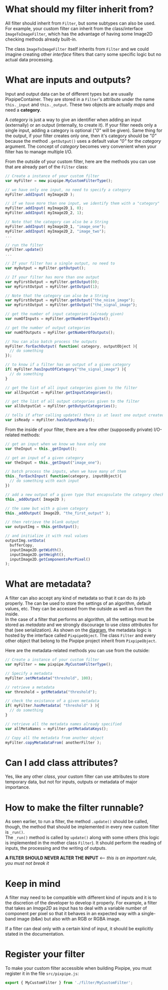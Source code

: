 # What should my filter inherit from?
All filter should inherit from `Filter`, but some subtypes can also be used. For example, your custom filter can inherit from the class/interface `ImageToImageFilter`, which has the advantage of having some Image2D checking methods already built-in.

The class `ImageToImageFilter` itself inherits from `Filter` and we could imagine creating other *interface* filters that carry some specific logic but no actual data processing.


# What are inputs and outputs?
Input and output data can be of different types but are usually PixpipeContainer. They are stored in a `Filter`'s attribute under the name `this._input` and `this._output`. These two objects are actually *maps* and need a **category**.

A *category* is just a way to give an identifier when adding an input (externally) or an output (internally, to create it). If your filter needs only a single input, adding a category is optional (*"0"* will be given). Same thing for the output, if your filter creates only one, then it's category should be *"0"* because the method `.getOutput()` uses a default value *"0"* for the *category* argument. The concept of *category* becomes very convenient when your filter has to manage multiple I/O.

From the outside of your custom filter, here are the methods you can use that are already part of the `Filter` class:

```javascript
// Create a instance of your custom filter
var myFilter = new pixpipe.MyCustomFilterType();

// we have only one input, no need to specify a category
myFilter.addInput( myImage2D );

// if we have more than one input, we identify them with a "category"
myFilter.addInput( myImage2D_1, 0);
myFilter.addInput( myImage2D_2, 1);

// Note that the category can also be a String
myFilter.addInput( myImage2D_1, "image_one");
myFilter.addInput( myImage2D_2, "image_two");
...

// run the filter
myFilter.update()
...

// If your filter has a single output, no need to
var myOutput = myFilter.getOutput();

// If your filter has more than one output
var myFirstOutput = myFilter.getOutput(0);
var myFirstOutput = myFilter.getOutput(1);

// Note that the category can also be a String
var myFirstOutput = myFilter.getOutput("the_noise_image");
var myFirstOutput = myFilter.getOutput("the_signal_image");

// get the number of input categories (already given)
var numOfInputs = myFilter.getNumberOfInputs();

// get the number of output categories
var numOfOutputs = myFilter.getNumberOfOutputs();

// You can also batch process the outputs
myFilter.forEachOutput( function( category, outputObject ){
  // do something
});

// to know if a filter has an output of a given category
if( myFilter.hasInputOfCategory("the_signal_image") ){
  // do something
}

// get the list of all input categories given to the filter
var allInputCat = myFilter.getInputCategories();

// get the list of all output categories given to the filter
var allOutputCat = myFilter.getOutputCategories();

// tells if after calling update() there is at least one output created
var isReady = myFilter.hasOutputReady();

```

From the inside of your filter, there are a few other (supposedly private) I/O-related methods:

```javascript
// get an input when we know we have only one
var theInput = this._getInput();

// get an input of a given category
var theInput = this._getInput("image_one");

// batch process the inputs, when we have many of them
this._forEachInput( function(category, inputObject){
  // do something with each input
})

// add a new output of a given type that encapsulate the category checking
this._addOutput( Image2D );

// the same but with a given category
this._addOutput( Image2D, "the_first_output" );

// then retrieve the blank output
var outputImg = this.getOutput();

// and initialize it with real values
outputImg.setData(
  bufferCopy,
  inputImage2D.getWidth(),
  inputImage2D.getHeight(),
  inputImage2D.getComponentsPerPixel()
);

```


# What are metadata?
A filter can also accept any kind of metadata so that it can do its job properly. The can be used to store the settings of an algorithm, default values, etc. They can be accessed from the outside as well as from the inside.    
In the case of a filter that performs an algorithm, all the settings must be stored as *metadata* and we strongly discourage to use *class attributes* for that (see serialization). As shown on the [diagram](/#core-description/), the metadata logic is hosted by the interface called `PixpipeObject`. The class `Filter` and every other object that belong to the Pixpipe project inherit from `PixpipeObject`.

Here are the metadata-related methods you can use from the outside:

```javascript
// Create a instance of your custom filter
var myFilter = new pixpipe.MyCustomFilterType();

// Specify a metadata
myFilter.setMetadata("threshold", 100);

// retrieve a metadata
var threshold = getMetadata("threshold");

// check the existance of a given metadata
if( myFilter.hasMetadata( "threshold" ) ){
  // do something
}

// retrieve all the metadata names already specified
var allMetaNames = myFilter.getMetadataKeys();

// Copy all the metadata from another object
myFilter.copyMetadataFrom( anotherFilter );
```


# Can I add class attributes?
Yes, like any other *class*, your custom filter can use attributes to store temporary data, but not for inputs, outputs or metadata of major importance.


# How to make the filter runnable?
As seen earlier, to run a filter, the method `.update()` should be called, though, the method that should be implemented in every new custom filter is `_run()`.  
The `_run()` method is called by `update()` along with some others (this logic is implemented in the mother class `Filter`). It should perform the reading of inputs, the processing and the writing of outputs.

**A FILTER SHOULD NEVER ALTER THE INPUT** <-- *this is an important rule, you must not break it*


# Keep in mind
A filter may need to be compatible with different kind of inputs and it is to the discretion of the developer to develop it properly. For example, a filter that takes an *Image2D* as input has to deal with a variable number of component per pixel so that it behaves in an expected way with a single-band image (b&w) but also with an RGB or RGBA image.  

If a filter can deal only with a certain kind of input, it should be explicitly stated in the documentation.


# Register your filter
To make your custom filter accessible when building Pixpipe, you must register it in the file `src/pixpipe.js`:  
```Javascript
export { MyCustomFilter } from './filter/MyCustomFilter';
```
